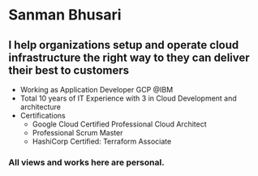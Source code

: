 # Sanman Bhusari

## I help organizations setup and operate cloud infrastructure the right way to they can deliver their best to customers

* Working as Application Developer GCP @IBM 
* Total 10 years of IT Experience with 3 in Cloud Development and architecture
* Certifications
    * Google Cloud Certified Professional Cloud Architect
    * Professional Scrum Master
    * HashiCorp Certified: Terraform Associate

### **All views and works here are personal.**
